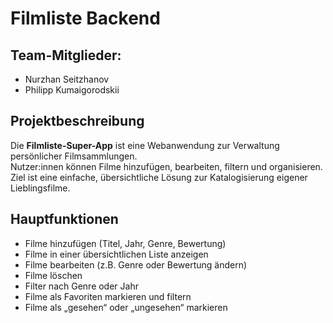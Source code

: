 # Filmliste Backend

## Team-Mitglieder:
- Nurzhan Seitzhanov
- Philipp Kumaigorodskii

## Projektbeschreibung

Die **Filmliste-Super-App** ist eine Webanwendung zur Verwaltung persönlicher Filmsammlungen.  
Nutzer:innen können Filme hinzufügen, bearbeiten, filtern und organisieren.  
Ziel ist eine einfache, übersichtliche Lösung zur Katalogisierung eigener Lieblingsfilme.

## Hauptfunktionen

- Filme hinzufügen (Titel, Jahr, Genre, Bewertung)
- Filme in einer übersichtlichen Liste anzeigen
- Filme bearbeiten (z.B. Genre oder Bewertung ändern)
- Filme löschen
- Filter nach Genre oder Jahr
- Filme als Favoriten markieren und filtern
- Filme als „gesehen“ oder „ungesehen“ markieren

